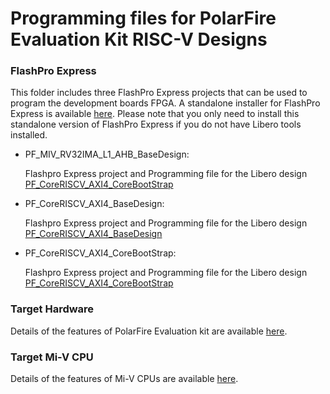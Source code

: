 # Programming files for PolarFire Evaluation Kit RISC-V Designs

### FlashPro Express
This folder includes three FlashPro Express projects that can be used to program the development boards FPGA. A standalone installer for FlashPro Express is available [here](http://www.microsemi.com/products/fpga-soc/design-resources/programming/flashpro#software). Please note that you only need to install this standalone version of FlashPro Express if you do not have Libero tools installed.

* PF_MIV_RV32IMA_L1_AHB_BaseDesign:

   Flashpro Express project and Programming file for the Libero design [PF_CoreRISCV_AXI4_CoreBootStrap](https://github.com/Mi-V-Ecosystem/PolarFire-Eval-Kit/Modify_The_FPGA_Design/)
* PF_CoreRISCV_AXI4_BaseDesign:

   Flashpro Express project and Programming file for the Libero design [PF_CoreRISCV_AXI4_BaseDesign](https://github.com/Mi-V-Ecosystem/PolarFire-Eval-Kit/Modify_The_FPGA_Design/)
* PF_CoreRISCV_AXI4_CoreBootStrap: 

   Flashpro Express project and Programming file for the Libero design [PF_CoreRISCV_AXI4_CoreBootStrap](https://github.com/Mi-V-Ecosystem/PolarFire-Eval-Kit/Modify_The_FPGA_Design/)

### Target Hardware
Details of the features of PolarFire Evaluation kit are available [here](https://www.microsemi.com/products/fpga-soc/design-resources/dev-kits/polarfire/polarfire-eval-kit).

### Target Mi-V CPU
Details of the features of Mi-V CPUs are available [here](https://github.com/Mi-V-Ecosystem/Mi-V-CPUs).

